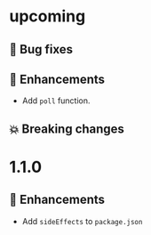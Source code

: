 # upcoming

## :bug: Bug fixes

## :tada: Enhancements

- Add `poll` function.

## :boom: Breaking changes

# 1.1.0

## :tada: Enhancements

- Add `sideEffects` to `package.json`
